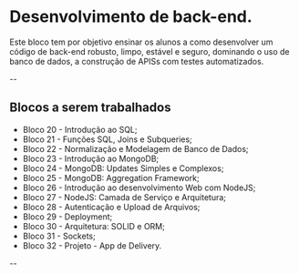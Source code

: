 # Desenvolvimento de back-end.

Este bloco tem por objetivo ensinar os alunos a como desenvolver um código de back-end robusto, limpo, estável e seguro, dominando o uso de banco de dados, a construção de APISs com testes automatizados.

--

## Blocos a serem trabalhados

 - Bloco 20 - Introdução ao SQL;
 - Bloco 21 - Funções SQL, Joins e Subqueries;
 - Bloco 22 - Normalização e Modelagem de Banco de Dados;
 - Bloco 23 - Introdução ao MongoDB;
 - Bloco 24 - MongoDB: Updates Simples e Complexos;
 - Bloco 25 - MongoDB: Aggregation Framework;
 - Bloco 26 - Introdução ao desenvolvimento Web com NodeJS;
 - Bloco 27 - NodeJS: Camada de Serviço e Arquitetura;
 - Bloco 28 - Autenticação e Upload de Arquivos;
 - Bloco 29 - Deployment;
 - Bloco 30 - Arquitetura: SOLID e ORM;
 - Bloco 31 - Sockets;
 - Bloco 32 - Projeto - App de Delivery.
 
--
 
